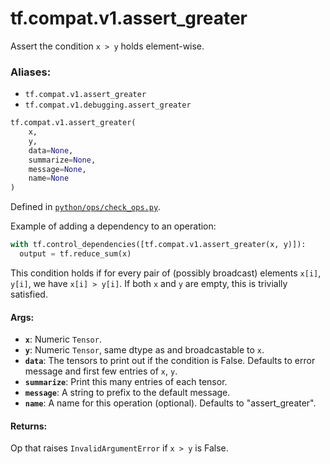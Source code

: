 <div itemscope itemtype="http://developers.google.com/ReferenceObject">
<meta itemprop="name" content="tf.compat.v1.assert_greater" />
<meta itemprop="path" content="Stable" />
</div>

# tf.compat.v1.assert_greater

Assert the condition `x > y` holds element-wise.

### Aliases:

* `tf.compat.v1.assert_greater`
* `tf.compat.v1.debugging.assert_greater`

``` python
tf.compat.v1.assert_greater(
    x,
    y,
    data=None,
    summarize=None,
    message=None,
    name=None
)
```



Defined in [`python/ops/check_ops.py`](/code/stable/tensorflow/python/ops/check_ops.py).

<!-- Placeholder for "Used in" -->

Example of adding a dependency to an operation:

```python
with tf.control_dependencies([tf.compat.v1.assert_greater(x, y)]):
  output = tf.reduce_sum(x)
```

This condition holds if for every pair of (possibly broadcast) elements
`x[i]`, `y[i]`, we have `x[i] > y[i]`.
If both `x` and `y` are empty, this is trivially satisfied.

#### Args:


* <b>`x`</b>:  Numeric `Tensor`.
* <b>`y`</b>:  Numeric `Tensor`, same dtype as and broadcastable to `x`.
* <b>`data`</b>:  The tensors to print out if the condition is False.  Defaults to
  error message and first few entries of `x`, `y`.
* <b>`summarize`</b>: Print this many entries of each tensor.
* <b>`message`</b>: A string to prefix to the default message.
* <b>`name`</b>: A name for this operation (optional).  Defaults to "assert_greater".


#### Returns:

Op that raises `InvalidArgumentError` if `x > y` is False.
